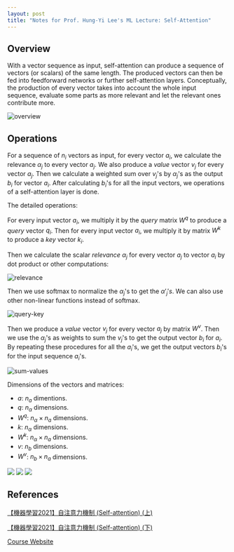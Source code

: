 ```yaml
---
layout: post
title: "Notes for Prof. Hung-Yi Lee's ML Lecture: Self-Attention"
---
```


## Overview

With a vector sequence as input, self-attention can produce a sequence of vectors (or scalars) of the same length. The produced vectors can then be fed into feedforward networks or further self-attention layers. Conceptually, the production of every vector takes into account the whole input sequence, evaluate some parts as more relevant and let the relevant ones contribute more.

![overview](https://baliuzeger.github.io/sjl/assets/images/HYL_ML_attention/overview.png)

## Operations

For a sequence of $n_i$ vectors as input, for every vector $a_{i}$, we calculate the relevance $\alpha_{j}$ to every vector $a_j$. We also produce a *value* vector $v_j$ for every vector $a_j$. Then we calculate a weighted sum over $v_j$'s by $\alpha_{j}$'s as the output $b_i$ for vector $a_i$. After calculating $b_i$'s for all the input vectors, we operations of a self-attention layer is done.

The detailed operations:

For every input vector $a_i$, we multiply it by the *query* matrix $W^q$ to produce a *query* vector $q_i$. Then for every input vector $a_i$, we multiply it by matrix $W^k$ to produce a *key* vector $k_i$.

Then we calculate the scalar *relevance* $\alpha_{j}$ for every vector $a_j$ to vector $a_i$ by dot product or other computations:

![relevance](https://baliuzeger.github.io/sjl/assets/images/HYL_ML_attention/relevance.png)

Then we use softmax to normalize the $\alpha_{j}$'s to get the $\alpha'_{j}'s$. We can also use other non-linear functions instead of softmax.

![query-key](https://baliuzeger.github.io/sjl/assets/images/HYL_ML_attention/query-key.png)

Then we produce a *value* vector $v_j$ for every vector $a_j$ by matrix $W^v$. Then we use the $\alpha_{j}$'s as weights to sum the $v_j$'s to get the output vector $b_i$ for $a_i$. By repeating these procedures for all the $a_i$'s, we get the output vectors $b_i$'s for the input sequence $a_i$'s.

![sum-values](https://baliuzeger.github.io/sjl/assets/images/HYL_ML_attention/sum-values.png)

Dimensions of the vectors and matrices:
- $a$: $n_a$ dimentions.
- $q$: $n_{\alpha}$ dimensions.
- $W^q$: $n_{\alpha} \times n_{a}$ dimensions.
- $k$: $n_{\alpha}$ dimensions.
- $W^k$: $n_{\alpha} \times n_{a}$ dimensions.
- $v$: $n_b$ dimensions.
- $W^v$: $n_{b} \times n_{a}$ dimensions.

![](https://baliuzeger.github.io/sjl/assets/images/HYL_ML_attention/.png)
![](https://baliuzeger.github.io/sjl/assets/images/HYL_ML_attention/.png)
![](https://baliuzeger.github.io/sjl/assets/images/HYL_ML_attention/.png)

## References

[【機器學習2021】自注意力機制 (Self-attention) (上)](https://youtu.be/hYdO9CscNes)

[【機器學習2021】自注意力機制 (Self-attention) (下)](https://youtu.be/gmsMY5kc-zw)

[Course Website](https://speech.ee.ntu.edu.tw/~hylee/ml/2021-spring.php)
